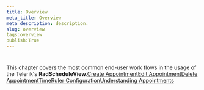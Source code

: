 ```yaml
---
title: Overview
meta_title: Overview
meta_description: description.
slug: overview
tags:overview
publish:True
---
```



# 

 This chapter covers the most common end-user work flows in the usage of the Telerik's __RadScheduleView__.[Create Appointment]({{slug:create-appointment}})[Edit Appointment]({{slug:edit-appointment}})[Delete Appointment]({{slug:delete-appointment}})[TimeRuler Configuration]({{slug:timeruler-configuration}})[Understanding Appointments]({{slug:understanding-appointments}})
